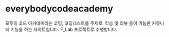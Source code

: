 # everybodycodeacademy
모두의 코드 아카데미라는 코딩, 코딩테스트를 주제로, 학습 및 리뷰 등이 가능한 커뮤니티 기능을 하는 사이트입니다.
F_Lab 프로젝트로 수행합니다.